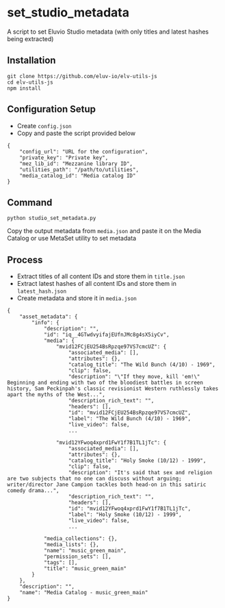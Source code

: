 # set_studio_metadata
A script to set Eluvio Studio metadata (with only titles and latest hashes being extracted)

## Installation
```
git clone https://github.com/eluv-io/elv-utils-js
cd elv-utils-js
npm install
```

## Configuration Setup
* Create `config.json`
* Copy and paste the script provided below

```
{
    "config_url": "URL for the configuration",
    "private_key": "Private key",
    "mez_lib_id": "Mezzanine library ID",
    "utilities_path": "/path/to/utilities",
    "media_catalog_id": "Media catalog ID"
}
```

## Command
```
python studio_set_metadata.py
```
Copy the output metadata from `media.json` and paste it on the Media Catalog or use MetaSet utility to set metadata

## Process
* Extract titles of all content IDs and store them in `title.json`
* Extract latest hashes of all content IDs and store them in `latest_hash.json`
* Create metadata and store it in `media.json`
```
{
    "asset_metadata": {
        "info": {
            "description": "",
            "id": "iq__4GTwdvyifajEUfnJMc8g4sX5iyCv",
            "media": {
                "mvid12FCjEU254BsRpzqe97VS7cmcUZ": {
                    "associated_media": [],
                    "attributes": {},
                    "catalog_title": "The Wild Bunch (4/10) - 1969",
                    "clip": false,
                    "description": "\"If they move, kill 'em!\" Beginning and ending with two of the bloodiest battles in screen history, Sam Peckinpah's classic revisionist Western ruthlessly takes apart the myths of the West...",
                    "description_rich_text": "",
                    "headers": [],
                    "id": "mvid12FCjEU254BsRpzqe97VS7cmcUZ",
                    "label": "The Wild Bunch (4/10) - 1969",
                    "live_video": false,
                    ...

                "mvid12YFwoq4xprd1FwY1f7B1TL1jTc": {
                    "associated_media": [],
                    "attributes": {},
                    "catalog_title": "Holy Smoke (10/12) - 1999",
                    "clip": false,
                    "description": "It's said that sex and religion are two subjects that no one can discuss without arguing; writer/director Jane Campion tackles both head-on in this satiric comedy drama...",
                    "description_rich_text": "",
                    "headers": [],
                    "id": "mvid12YFwoq4xprd1FwY1f7B1TL1jTc",
                    "label": "Holy Smoke (10/12) - 1999",
                    "live_video": false,
                    ...

            "media_collections": {},
            "media_lists": {},
            "name": "music_green_main",
            "permission_sets": [],
            "tags": [],
            "title": "music_green_main"
        }
    },
    "description": "",
    "name": "Media Catalog - music_green_main"
}
```
